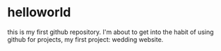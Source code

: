 # helloworld
this is my first github repository.
I'm about to get into the habit of using github for projects, my first project: wedding website.
